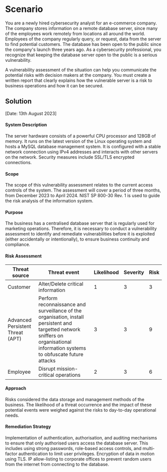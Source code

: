 # **Scenario**
You are a newly hired cybersecurity analyst for an e-commerce company. The company stores information on a remote database server, since many of the employees work remotely from locations all around the world. Employees of the company regularly query, or request, data from the server to find potential customers. The database has been open to the public since the company's launch three years ago. As a cybersecurity professional, you recognize that keeping the database server open to the public is a serious vulnerability.

A vulnerability assessment of the situation can help you communicate the potential risks with decision makers at the company. You must create a written report that clearly explains how the vulnerable server is a risk to business operations and how it can be secured.

## **Solution**

[Date: 13th August 2023] 
#### System Description
The server hardware consists of a powerful CPU processor and 128GB of memory. It runs on the latest version of the Linux operating system and hosts a MySQL database management system. It is configured with a stable network connection using IPv4 addresses and interacts with other servers on the network. Security measures include SSL/TLS encrypted connections.   
#### Scope  
The scope of this vulnerability assessment relates to the current access controls of the system. The assessment will cover a period of three months, from December 2023 to April 2024. NIST SP 800-30 Rev. 1 is used to guide the risk analysis of the information system.
#### Purpose
The business has a centralised database server that is regularly used for marketing operations. Therefore, it is necessary to conduct a vulnerability assessment to identify and remediate vulnerabilities before it is exploited (either accidentally or intentionally), to ensure business continuity and compliance. 
#### Risk Assessment

|Threat source|Threat event|Likelihood|Severity|Risk|  
|---|---|---|---|---|  
Customer|Alter/Delete critical information|1|3|3  
Advanced Persistent Threat (APT)| Perform reconnaissance and surveillance of the organisation, install persistent and targetted network sniffers on organisational information systems to obfuscate future attacks|3|3|9  
Employee|Disrupt mission-critical operations|2|3|6 
#### Approach
Risks considered the data storage and management methods of the business. The likelihood of a threat occurrence and the impact of these potential events were weighed against the risks to day-to-day operational needs.  
#### Remediation Strategy
Implementation of authentication, authorisation, and auditing mechanisms to ensure that only authorised users access the database server. This includes using strong passwords, role-based access controls, and multi-factor authentication to limit user privileges. Encryption of data in motion using TLS. IP allow-listing to corporate offices to prevent random users from the internet from connecting to the database.